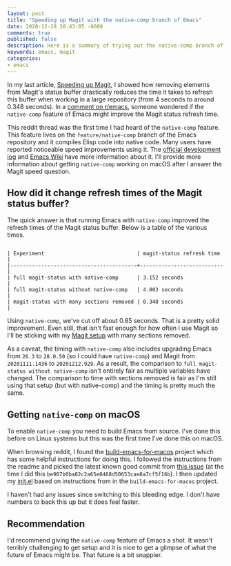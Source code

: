 ```yaml
---
layout: post
title: "Speeding up Magit with the native-comp branch of Emacs"
date: 2020-12-28 20:43:05 -0600
comments: true
published: false
description: Here is a summary of trying out the native-comp branch of Emacs and how it changed Magit's performance on a large git repository.
keywords: emacs, magit
categories: 
- emacs
---
```


In my last article, [Speeding up Magit](/blog/2020/11/14/speeding-up-magit/), I showed how removing elements from Magit's status buffer drastically reduces the time it takes to refresh this buffer when working in a large repository (from 4 seconds to around 0.348 seconds).
In a [comment on r/emacs](https://www.reddit.com/r/emacs/comments/k3xfa1/speeding_up_magit/ge5o0e0/?utm_source=reddit&utm_medium=web2x&context=3), someone wondered if the `native-comp` feature of Emacs might improve the Magit status refresh time.

This reddit thread was the first time I had heard of the `native-comp` feature.
This feature lives on the `feature/native-comp` branch of the Emacs repository and it compiles Elisp code into native code.
Many users have reported noticeable speed improvements using it.
The [official development log](http://akrl.sdf.org/gccemacs.html) and [Emacs Wiki](https://www.emacswiki.org/emacs/GccEmacs) have more information about it.
I'll provide more information about getting `native-comp` working on macOS after I answer the Magit speed question.

## How did it change refresh times of the Magit status buffer?

The quick answer is that running Emacs with `native-comp` improved the refresh times of the Magit status buffer.
Below is a table of the various times.

```

| Experiment                              | magit-status refresh time |
|-----------------------------------------+---------------------------|
| full magit-status with native-comp      | 3.152 seconds             |
| full magit-status without native-comp   | 4.003 seconds             |
| magit-status with many sections removed | 0.348 seconds             |
```

Using `native-comp`, we've cut off about 0.85 seconds.
That is a pretty solid improvement.
Even still, that isn't fast enough for how often I use Magit so I'll be sticking with my [Magit setup](/blog/2020/11/14/speeding-up-magit/) with many sections removed.

As a caveat, the timing with `native-comp` also includes upgrading Emacs from `26.3` to `28.0.50` (so I could have `native-comp`) and Magit from `20201111.1436` to `20201212.929`.
As a result, the comparison to `full magit-status without native-comp` isn't entirely fair as multiple variables have changed.
The comparison to time with sections removed is fair as I'm still using that setup (but with native-comp) and the timing is pretty much the same.

## Getting `native-comp` on macOS

To enable `native-comp` you need to build Emacs from source.
I've done this before on Linux systems but this was the first time I've done this on macOS.

When browsing reddit, I found the [build-emacs-for-macos](https://github.com/jimeh/build-emacs-for-macos) project which has some helpful instructions for doing this.
I followed the instructions from the readme and picked the latest known good commit from [this issue](https://github.com/jimeh/build-emacs-for-macos/issues/6) (at the time I did this `be907b0ba82c2a65e0468d50653cae8a7cf5f16b`).
I then updated my [init.el](https://github.com/jakemcc/emacs.d/commit/72cf37a497b72b8990956395e2eaa87285ea7c81) based on instructions from in the `build-emacs-for-macos` project.

I haven't had any issues since switching to this bleeding edge.
I don't have numbers to back this up but it does feel faster.

## Recommendation

I'd recommend giving the `native-comp` feature of Emacs a shot.
It wasn't terribly challenging to get setup and it is nice to get a glimpse of what the future of Emacs might be.
That future is a bit snappier.
